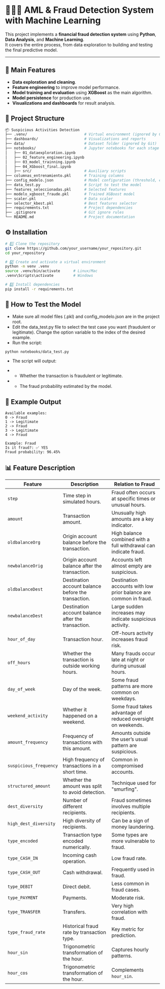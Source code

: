 # 🕵️‍♂️💼 AML & Fraud Detection System with Machine Learning

This project implements a **financial fraud detection system** using **Python**, **Data Analysis**, and **Machine Learning**.  
It covers the entire process, from data exploration to building and testing the final predictive model.

---

## 📌 Main Features
- **Data exploration and cleaning**.
- **Feature engineering** to improve model performance.
- **Model training and evaluation** using **XGBoost** as the main algorithm.
- **Model persistence** for production use.
- **Visualizations and dashboards** for result analysis.



## 📂 Project Structure

```bash
📦 Suspicious Activities Detection
├── .venv/                          # Virtual environment (ignored by Git)
├── dashboards/                     # Visualizations and reports
├── data/                           # Dataset folder (ignored by Git)
├── notebooks/                      # Jupyter notebooks for each stage
│   ├── 01_dataexploration.ipynb
│   ├── 02_feature_engineering.ipynb
│   ├── 03_model_trainning.ipynb
│   ├── 04_XGboost_final.ipynb
│   ├── src/                        # Auxiliary scripts
├── columnas_entrenamiento.pkl      # Training columns
├── config_modelo.json              # Model configuration (threshold, etc.)
├── data_test.py                    # Script to test the model
├── features_seleccionadas.pkl      # Selected features
├── modelo_xgboost_fraude.pkl       # Trained XGBoost model
├── scaler.pkl                      # Data scaler
├── selector_kbest.pkl              # Best features selector
├── requirements.txt                # Project dependencies
├── .gitignore                      # Git ignore rules
└── README.md                       # Project documentation


```
## ⚙️ Installation
```bash
# 1️⃣ Clone the repository
git clone https://github.com/your_username/your_repository.git
cd your_repository

# 2️⃣ Create and activate a virtual environment
python -m venv .venv
source .venv/bin/activate      # Linux/Mac
.venv\Scripts\activate         # Windows

# 3️⃣ Install dependencies
pip install -r requirements.txt

```


## 🚀 How to Test the Model

-  Make sure all model files (.pkl) and config_modelo.json are in the project root.
-  Edit the data_test.py file to select the test case you want (fraudulent or legitimate).
     Change the option variable to the index of the desired example.
-  Run the script:

```bash
python notebooks/data_test.py

```
- The script will output:

- - Whether the transaction is fraudulent or legitimate.
- - The fraud probability estimated by the model.

## 🧠 Example Output

``` plaintext
Available examples:
0 -> Fraud
1 -> Legitimate
2 -> Fraud
3 -> Legitimate
4 -> Fraud

Example: Fraud
Is it fraud?: ✅ YES
Fraud probability: 96.45%

```

## 📊 Feature Description
| Feature                | Description                                         | Relation to Fraud                                                |
| ---------------------- | --------------------------------------------------- | ---------------------------------------------------------------- |
| `step`                 | Time step in simulated hours.                       | Fraud often occurs at specific times or unusual hours.           |
| `amount`               | Transaction amount.                                 | Unusually high amounts are a key indicator.                      |
| `oldbalanceOrg`        | Origin account balance before the transaction.      | High balance combined with a full withdrawal can indicate fraud. |
| `newbalanceOrig`       | Origin account balance after the transaction.       | Accounts left almost empty are suspicious.                       |
| `oldbalanceDest`       | Destination account balance before the transaction. | Destination accounts with low prior balance are common in fraud. |
| `newbalanceDest`       | Destination account balance after the transaction.  | Large sudden increases may indicate suspicious activity.         |
| `hour_of_day`          | Transaction hour.                                   | Off-hours activity increases fraud risk.                         |
| `off_hours`            | Whether the transaction is outside working hours.   | Many frauds occur late at night or during unusual hours.         |
| `day_of_week`          | Day of the week.                                    | Some fraud patterns are more common on weekdays.                 |
| `weekend_activity`     | Whether it happened on a weekend.                   | Some fraud takes advantage of reduced oversight on weekends.     |
| `amount_frequency`     | Frequency of transactions with this amount.         | Amounts outside the user’s usual pattern are suspicious.         |
| `suspicious_frequency` | High frequency of transactions in a short time.     | Common in compromised accounts.                                  |
| `structured_amount`    | Whether the amount was split to avoid detection.    | Technique used for "smurfing".                                   |
| `dest_diversity`       | Number of different recipients.                     | Fraud sometimes involves multiple recipients.                    |
| `high_dest_diversity`  | High diversity of recipients.                       | Can be a sign of money laundering.                               |
| `type_encoded`         | Transaction type encoded numerically.               | Some types are more vulnerable to fraud.                         |
| `type_CASH_IN`         | Incoming cash operation.                            | Low fraud rate.                                                  |
| `type_CASH_OUT`        | Cash withdrawal.                                    | Frequently used in fraud.                                        |
| `type_DEBIT`           | Direct debit.                                       | Less common in fraud cases.                                      |
| `type_PAYMENT`         | Payments.                                           | Moderate risk.                                                   |
| `type_TRANSFER`        | Transfers.                                          | Very high correlation with fraud.                                |
| `type_fraud_rate`      | Historical fraud rate by transaction type.          | Key metric for prediction.                                       |
| `hour_sin`             | Trigonometric transformation of the hour.           | Captures hourly patterns.                                        |
| `hour_cos`             | Trigonometric transformation of the hour.           | Complements `hour_sin`.                                          |

